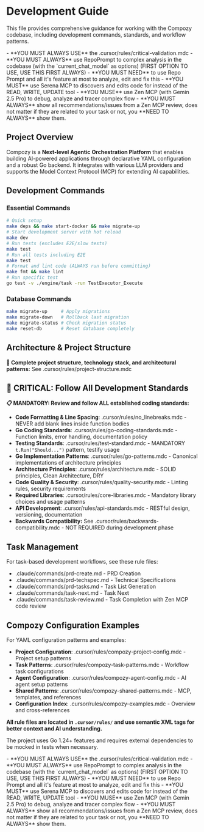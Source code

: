 # Development Guide

This file provides comprehensive guidance for working with the Compozy codebase, including development commands, standards, and workflow patterns.

<critical>
- **YOU MUST ALWAYS USE** the .cursor/rules/critical-validation.mdc
- **YOU MUST ALWAYS** use RepoPrompt to complex analysis in the codebase (with the `current_chat_model` as options) (FIRST OPTION TO USE, USE THIS FIRST ALWAYS)
- **YOU MUST NEED** to use Repo Prompt and all it's feature at most to analyze, edit and fix this 
- **YOU MUST** use Serena MCP to discovers and edits code for instead of the READ, WRITE, UPDATE tool
- **YOU MUSE** use Zen MCP (with Gemin 2.5 Pro) to debug, analyze and tracer complex flow   
- **YOU MUST ALWAYS** show all recommendations/issues from a Zen MCP review, does not matter if they are related to your task or not, you **NEED TO ALWAYS** show them.
</critical>

## Project Overview

Compozy is a **Next-level Agentic Orchestration Platform** that enables building AI-powered applications through declarative YAML configuration and a robust Go backend. It integrates with various LLM providers and supports the Model Context Protocol (MCP) for extending AI capabilities.

## Development Commands

### Essential Commands

```bash
# Quick setup
make deps && make start-docker && make migrate-up
# Start development server with hot reload
make dev
# Run tests (excludes E2E/slow tests)
make test
# Run all tests including E2E
make test
# Format and lint code (ALWAYS run before committing)
make fmt && make lint
# Run specific test
go test -v ./engine/task -run TestExecutor_Execute
```

### Database Commands

```bash
make migrate-up     # Apply migrations
make migrate-down   # Rollback last migration
make migrate-status # Check migration status
make reset-db       # Reset database completely
```

## Architecture & Project Structure

**📁 Complete project structure, technology stack, and architectural patterns:** See .cursor/rules/project-structure.mdc

## 🚨 CRITICAL: Follow All Development Standards

**📋 MANDATORY: Review and follow ALL established coding standards:**

- **Code Formatting & Line Spacing**: .cursor/rules/no_linebreaks.mdc - NEVER add blank lines inside function bodies
- **Go Coding Standards**: .cursor/rules/go-coding-standards.mdc - Function limits, error handling, documentation policy
- **Testing Standards**: .cursor/rules/test-standard.mdc - MANDATORY `t.Run("Should...")` pattern, testify usage
- **Go Implementation Patterns**: .cursor/rules/go-patterns.mdc - Canonical implementations of architecture principles
- **Architecture Principles**: .cursor/rules/architecture.mdc - SOLID principles, Clean Architecture, DRY
- **Code Quality & Security**: .cursor/rules/quality-security.mdc - Linting rules, security requirements
- **Required Libraries**: .cursor/rules/core-libraries.mdc - Mandatory library choices and usage patterns
- **API Development**: .cursor/rules/api-standards.mdc - RESTful design, versioning, documentation
- **Backwards Compatibility:** See .cursor/rules/backwards-compatibility.mdc - NOT REQUIRED during development phase

## Task Management

For task-based development workflows, see these rule files:

- .claude/commands/prd-create.md - PRD Creation
- .claude/commands/prd-techspec.md - Technical Specifications
- .claude/commands/prd-tasks.md - Task List Generation
- .claude/commands/task-next.md - Task Next
- .claude/commands/task-review.md - Task Completion with Zen MCP code review

## Compozy Configuration Examples

For YAML configuration patterns and examples:

- **Project Configuration**: .cursor/rules/compozy-project-config.mdc - Project setup patterns
- **Task Patterns**: .cursor/rules/compozy-task-patterns.mdc - Workflow task configurations
- **Agent Configuration**: .cursor/rules/compozy-agent-config.mdc - AI agent setup patterns
- **Shared Patterns**: .cursor/rules/compozy-shared-patterns.mdc - MCP, templates, and references
- **Configuration Index**: .cursor/rules/compozy-examples.mdc - Overview and cross-references

**All rule files are located in `.cursor/rules/` and use semantic XML tags for better context and AI understanding.**

The project uses Go 1.24+ features and requires external dependencies to be mocked in tests when necessary.

<critical>
- **YOU MUST ALWAYS USE** the .cursor/rules/critical-validation.mdc
- **YOU MUST ALWAYS** use RepoPrompt to complex analysis in the codebase (with the `current_chat_model` as options) (FIRST OPTION TO USE, USE THIS FIRST ALWAYS)
- **YOU MUST NEED** to use Repo Prompt and all it's feature at most to analyze, edit and fix this 
- **YOU MUST** use Serena MCP to discovers and edits code for instead of the READ, WRITE, UPDATE tool
- **YOU MUSE** use Zen MCP (with Gemin 2.5 Pro) to debug, analyze and tracer complex flow   
- **YOU MUST ALWAYS** show all recommendations/issues from a Zen MCP review, does not matter if they are related to your task or not, you **NEED TO ALWAYS** show them.
</critical>

